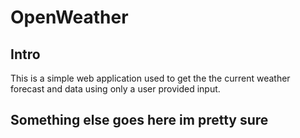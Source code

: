 # OpenWeather

## Intro
This is a simple web application used to get the the current weather forecast and data using only a user provided input.

## Something else goes here im pretty sure